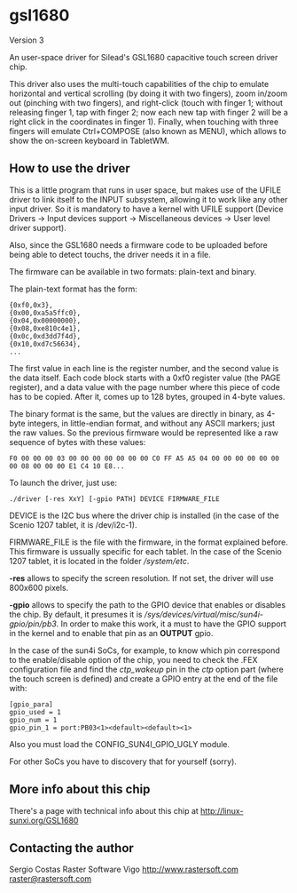gsl1680
=======

Version 3

An user-space driver for Silead's GSL1680 capacitive touch screen driver chip.

This driver also uses the multi-touch capabilities of the chip to emulate horizontal and vertical scrolling (by doing it with two fingers), zoom in/zoom out (pinching with two fingers), and right-click (touch with finger 1; without releasing finger 1, tap with finger 2; now each new tap with finger 2 will be a right click in the coordinates in finger 1). Finally, when touching with three fingers will emulate Ctrl+COMPOSE (also known as MENU), which allows to show the on-screen keyboard in TabletWM.

## How to use the driver ##

This is a little program that runs in user space, but makes use of the UFILE driver to link itself to the INPUT subsystem, allowing it to work like any other input driver. So it is mandatory to have a kernel with UFILE support (Device Drivers -> Input devices support -> Miscellaneous devices -> User level driver support).

Also, since the GSL1680 needs a firmware code to be uploaded before being able to detect touchs, the driver needs it in a file.

The firmware can be available in two formats: plain-text and binary.

The plain-text format has the form:

    {0xf0,0x3},
    {0x00,0xa5a5ffc0},
    {0x04,0x00000000},
    {0x08,0xe810c4e1},
    {0x0c,0xd3dd7f4d},
    {0x10,0xd7c56634},
    ...

The first value in each line is the register number, and the second value is the data itself. Each code block starts with a 0xf0 register value (the PAGE register), and a data value with the page number where this piece of code has to be copied. After it, comes up to 128 bytes, grouped in 4-byte values.

The binary format is the same, but the values are directly in binary, as 4-byte integers, in little-endian format, and without any ASCII markers; just the raw values. So the previous firmware would be represented like a raw sequence of bytes with these values:

    F0 00 00 00 03 00 00 00 00 00 00 00 C0 FF A5 A5 04 00 00 00 00 00 00 00 08 00 00 00 E1 C4 10 E8...

To launch the driver, just use:

	./driver [-res XxY] [-gpio PATH] DEVICE FIRMWARE_FILE
	
DEVICE is the I2C bus where the driver chip is installed (in the case of the Scenio 1207 tablet, it is /dev/i2c-1).

FIRMWARE_FILE is the file with the firmware, in the format explained before. This firmware is ussually specific for each tablet. In the case of the Scenio 1207 tablet, it is located in the folder */system/etc*.

**-res** allows to specify the screen resolution. If not set, the driver will use 800x600 pixels.

**-gpio** allows to specify the path to the GPIO device that enables or disables the chip. By default, it presumes it is */sys/devices/virtual/misc/sun4i-gpio/pin/pb3*. In order to make this work, it a must to have the GPIO support in the kernel and to enable that pin as an **OUTPUT** gpio.

In the case of the sun4i SoCs, for example, to know which pin correspond to the enable/disable option of the chip, you need to check the .FEX configuration file and find the *ctp_wakeup* pin in the *ctp* option part (where the touch screen is defined) and create a GPIO entry at the end of the file with:

    [gpio_para]
    gpio_used = 1
    gpio_num = 1
    gpio_pin_1 = port:PB03<1><default><default><1>

Also you must load the CONFIG_SUN4I_GPIO_UGLY module.

For other SoCs you have to discovery that for yourself (sorry).

## More info about this chip ##

There's a page with technical info about this chip at http://linux-sunxi.org/GSL1680

## Contacting the author ##

Sergio Costas
Raster Software Vigo
http://www.rastersoft.com
raster@rastersoft.com
